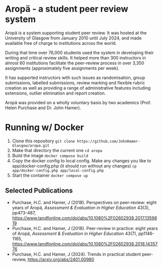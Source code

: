# Aropä - a student peer review system

Aropä is a system supporting student peer review. It was hosted at the University of Glasgow
from January 2010 until July 2024, and made available free of charge to institutions across the world.

During that time over 76,000 students used the system in developing their writing and critical review skills.
It helped more than 300 instructors in almost 60 institutions facilitate the peer-review process in over 3,350 assignments
(approximately five assignments per week).

It has supported instructors with such issues as randomisation, group submissions, labelled submissions,
review marking and flexible rubric creation as well as providing a range of administrative features including
extensions, outlier elimination and report creation.

Aropä was provided on a wholly voluntary basis by two academics (Prof. Helen Purchase and Dr. John Hamer).

# Running w/ Docker

1. Clone this repository
    ```git clone https://github.com/JohnHamer-Glasgow/aropa.git```
2. Make that directory the current one
    ```cd aropa```
3. Build the image
     ```docker compose build```
4. Copy the docker config to local config.  Make any changes you like to
   app/docker-config.php (it should run without any changes)
     ```cp app/docker-config.php app/local-config.php```
5. Start the container
     ```docker compose up```

## Selected Publications
* Purchase, H.C. and Hamer, J (2018). Perspectives on peer-review: eight years of Aropä, 
  _Assessment & Evaluation in Higher Education_ 43(3), pp473-487, https://www.tandfonline.com/doi/abs/10.1080%2F02602938.2017.1359819
* Purchase, H.C. and Hamer, J (2018). Peer-review in practice: eight years of Aropä,
  _Assessment & Evaluation in Higher Education_ 43(7), pp1146-1165, https://www.tandfonline.com/doi/abs/10.1080%2F02602938.2018.1435776
* Purchase, H.C. and Hamer, J (2024). Trends in practical student peer-review, https://arxiv.org/abs/2401.00980
